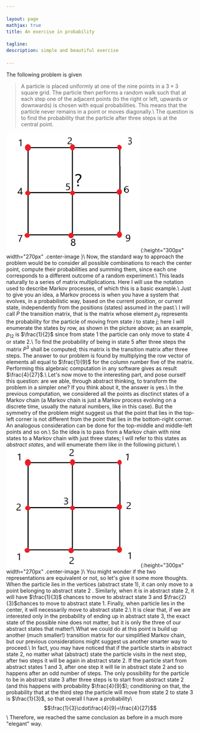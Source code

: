 ```yaml
---

layout: page
mathjax: true
title: An exercise in probability

tagline:
description: simple and beautiful exercise

---
```


The following problem is given
>A particle is placed uniformly at one of the nine points in a $3\times3$ square grid. The particle then
>performs a random walk such that at each step one of the adjacent points (to the right or left, upwards
>or downwards) is chosen with equal probabilities. This means that the particle never remains in a point
>or moves diagonally.\\
>The question is to find the probability that the particle after three steps is at the central point.


![3x3=9](../img/3x3grid.png){:height="300px" width="270px" .center-image }\\
Now, the standard way to approach the problem would be to consider all possible combinations to reach
the center point, compute their probabilities and summing them, since each one corresponds to a different
outcome of a random experiment.\\
This leads naturally to a series of matrix multiplications. 
Here I will use the notation used to describe Markov processes, of which this is a basic example.\\
Just to give you an idea, a Markov process is when you have a system that evolves, in a probabilistic
way, based on the current position, or current state, independently from the positions (states) assumed
in the past.\\
I will call $P$ the transition matrix,
that is the matrix whose element $p_{ij}$ represents the probability for the particle of moving from
state $i$ to state $j$; here I will enumerate the states
by row, as shown in the picture above; as an example, $p_{12}$ is $\frac{1}{2}$ since from state $1$ the particle
can only move to state $4$ or state $2$.\\
To find the probability of being in state $5$ after three steps the matrix $P^3$ shall be computed; this matrix is the transition 
matrix after three steps. The answer to our problem is found by multiplying the row vector of elements all equal to $\frac{1}{9}$ for
the column number five of the
matrix. Performing this algebraic computation in any software gives as result $\frac{4}{27}$.\\
Let's now move to the interesting part, and pose ourself this question:
are we able, through abstract thinking, to transform the problem
in a simpler one? If you think about it, the answer is yes.\\
In the previous computation, we considered all the points as disctinct states of a Markov chain (a Markov
chain is just a Markov process evolving on a discrete time, usually the natural numbers, like in this case).
But the symmetry of the problem might suggest us that the point that lies in the top-left corner is not
different from the point that lies in the bottom-right corner. An analogous consideration can be done
for the top-middle and middle-left points and so on.\\
So the idea is to pass from a Markov chain with nine states to a Markov chain with just three states;
I will refer to this states as *abstract states*, and will enumerate them like in the following picture\\
\\
![3x3](../img/3x3grid2.png){:height="300px" width="270px" .center-image }\\
You might wonder if the two representations are equivalent or not, so let's give it some more thoughts.
When the particle lies in the vertices (abstract state $1$), it can
only move to a point belonging to abstract state $2$ . Similarly, when it
is in abstract state $2$, it will have $\frac{1}{3}$ chances to move to abstract state $3$
and $\frac{2}{3}$chances to move to abstract state $1$.
Finally, when particle lies in the center, it will necessarily move to abstract state $2$.\\
It is clear that, if we are interested only in the probability of ending up in abstract state $3$, the exact
state of the possible nine does not matter, but it is only the three of our abstract states that matter!\\
What we could do at this point is build up another (much smaller!) transition matrix for
our simplified Markov chain, but our previous considerations might suggest us another smarter way
to proceed.\\
In fact, you may have noticed that if the particle starts in abstract
state $2$, no matter what (abstract) state the particle visits in the next step, after two steps it will be
again in abstract state $2$. If the particle start from abstract states $1$ and $3$, after one step it will lie in
abstract state $2$ and so happens after an odd number of steps. The only possibility for the particle to be
in abstract state $3$ after
three steps is to start from abstract state $2$ (and this happens with probability $\frac{4}{9}$); conditioning on that, the probability
that at the third step the particle will move from state $2$ to state $3$ is $\frac{1}{3}$, so that overall I have a probability\\
$$\frac{1}{3}\cdot\frac{4}{9}=\frac{4}{27}$$\\
Therefore, we reached the same conclusion as before in a much more "elegant" way.

